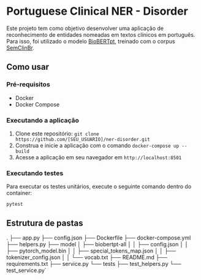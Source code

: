 # Portuguese Clinical NER - Disorder

Este projeto tem como objetivo desenvolver uma aplicação de reconhecimento de entidades nomeadas em textos clínicos em português. Para isso, foi utilizado o modelo [BioBERTpt](https://github.com/HAILab-PUCPR/BioBERTpt), treinado com o corpus [SemClinBr](https://github.com/HAILab-PUCPR/SemClinBr).

## Como usar

### Pré-requisitos

-   Docker
-   Docker Compose

### Executando a aplicação

1.  Clone este repositório: `git clone https://github.com/[SEU_USUARIO]/ner-disorder.git`
2.  Construa e inicie a aplicação com o comando `docker-compose up --build`
3.  Acesse a aplicação em seu navegador em `http://localhost:8501`

### Executando testes

Para executar os testes unitários, execute o seguinte comando dentro do container:

`pytest` 

## Estrutura de pastas

.
├── app.py
├── config.json
├── Dockerfile
├── docker-compose.yml
├── helpers.py
├── model
│   ├── biobertpt-all
│   │   ├── config.json
│   │   ├── pytorch_model.bin
│   │   ├── special_tokens_map.json
│   │   ├── tokenizer_config.json
│   │   └── vocab.txt
├── README.md
├── requirements.txt
├── service.py
└── tests
    ├── test_helpers.py
    └── test_service.py` 
